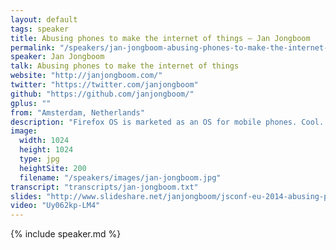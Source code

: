 ```yaml
---
layout: default
tags: speaker
title: Abusing phones to make the internet of things – Jan Jongboom
permalink: "/speakers/jan-jongboom-abusing-phones-to-make-the-internet-of-things.html"
speaker: Jan Jongboom
talk: Abusing phones to make the internet of things
website: "http://janjongboom.com/"
twitter: "https://twitter.com/janjongboom"
github: "https://github.com/janjongboom/"
gplus: ""
from: "Amsterdam, Netherlands"
description: "Firefox OS is marketed as an OS for mobile phones. Cool. But what if we do one step back and omit the UI layer. Then a Firefox OS phone is a handset that's cheaper (25$) than a bare-bone Raspberry Pi, that includes a ton of sensors, GPS, network connectivity, a battery and a screen. And on top of that it's running the Gecko render engine that has APIs to access all that goodness. It's time to take some phones apart, start hacking and roll our own OS on top of Gecko. Internet of things FTW!\n\nWhat about a Firefox OS based doorbell system over bluetooth? A jacket tracker with GPS in case you go out and your jacket gets jacked? A small device that tracks how much you drink during a party? Home surveillance using a network of phones and a bluetooth speaker for an alarm? In this session we'll see some crazy hacks, and you'll should be all set to start hacking yourself!"
image:
  width: 1024
  height: 1024
  type: jpg
  heightSite: 200
  filename: "/speakers/images/jan-jongboom.jpg"
transcript: "transcripts/jan-jongboom.txt"
slides: "http://www.slideshare.net/janjongboom/jsconf-eu-2014-abusing-phones-to-make-the-internet-of-things"
video: "Uy062kp-LM4"
---
```


{% include speaker.md %}
